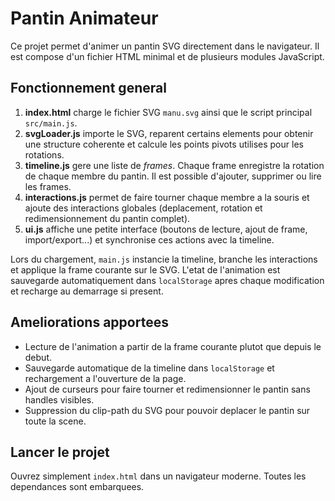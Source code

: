 # Pantin Animateur

Ce projet permet d'animer un pantin SVG directement dans le navigateur. Il est compose d'un fichier HTML minimal et de plusieurs modules JavaScript.

## Fonctionnement general

1. **index.html** charge le fichier SVG `manu.svg` ainsi que le script principal `src/main.js`.
2. **svgLoader.js** importe le SVG, reparent certains elements pour obtenir une structure coherente et calcule les points pivots utilises pour les rotations.
3. **timeline.js** gere une liste de *frames*. Chaque frame enregistre la rotation de chaque membre du pantin. Il est possible d'ajouter, supprimer ou lire les frames.
4. **interactions.js** permet de faire tourner chaque membre a la souris et ajoute des interactions globales (deplacement, rotation et redimensionnement du pantin complet).
5. **ui.js** affiche une petite interface (boutons de lecture, ajout de frame, import/export...) et synchronise ces actions avec la timeline.

Lors du chargement, `main.js` instancie la timeline, branche les interactions et applique la frame courante sur le SVG. L'etat de l'animation est sauvegarde automatiquement dans `localStorage` apres chaque modification et recharge au demarrage si present.

## Ameliorations apportees

- Lecture de l'animation a partir de la frame courante plutot que depuis le debut.
- Sauvegarde automatique de la timeline dans `localStorage` et rechargement a l'ouverture de la page.
- Ajout de curseurs pour faire tourner et redimensionner le pantin sans handles visibles.
- Suppression du clip-path du SVG pour pouvoir deplacer le pantin sur toute la scene.

## Lancer le projet

Ouvrez simplement `index.html` dans un navigateur moderne. Toutes les dependances sont embarquees.

